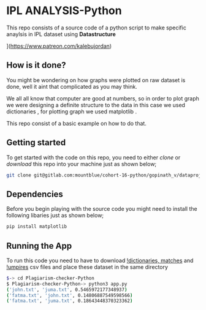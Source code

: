# IPL ANALYSIS-Python

This repo consists of a source code of a python script to make specific anaylsis in IPL dataset using **Datastructure**

[](pictures/become_a_patron_button.png)](https://www.patreon.com/kalebujordan)

## How is it done?

You might be wondering on how graphs were plotted on raw dataset is done, well it aint that complicated as you may think.

We all all know that computer are good at numbers, so in order to plot graph we were designing a definite structure to the data in this case
we used dictionaries , for plotting graph we used matplotlib .

This repo consist of a basic example on how to do that.


## Getting started

To get started with the code on this repo, you need to either *clone* or *download* this repo into your machine just as shown below;

```bash
git clone git@gitlab.com:mountblue/cohort-16-python/gopinath_v/dataproject-python.git
```

## Dependencies 

Before you begin playing with the source code you might need to install the following libaries just as shown below;

```bash
pip install matplotlib
```

## Running the App

To run this code you need to have to download [!dictionaries, matches](https://www.kaggle.com/manasgarg/ipl/version/5) and [!umpires](https://www.kaggle.com/subhodeepchandra/ipl-umpires-by-country) csv files and place these dataset in the same directory  
```bash
$-> cd Plagiarism-checker-Python
$ Plagiarism-checker-Python-> python3 app.py
('john.txt', 'juma.txt', 0.5465972177348937)
('fatma.txt', 'john.txt', 0.14806887549598566)
('fatma.txt', 'juma.txt', 0.18643448370323362)

```


